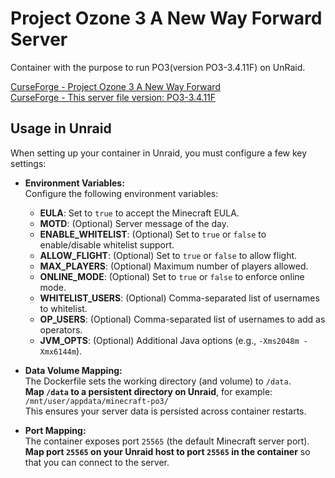 # Project Ozone 3 A New Way Forward Server

Container with the purpose to run PO3(version PO3-3.4.11F) on UnRaid. 

[CurseForge - Project Ozone 3 A New Way Forward](https://www.curseforge.com/minecraft/modpacks/project-ozone-3-a-new-way-forward)  
[CurseForge - This server file version: PO3-3.4.11F](https://www.curseforge.com/minecraft/modpacks/project-ozone-3-a-new-way-forward/files/4345063)


## Usage in Unraid

When setting up your container in Unraid, you must configure a few key settings:

- **Environment Variables:**  
  Configure the following environment variables:
  - **EULA**: Set to `true` to accept the Minecraft EULA.
  - **MOTD**: (Optional) Server message of the day.
  - **ENABLE_WHITELIST**: (Optional) Set to `true` or `false` to enable/disable whitelist support.
  - **ALLOW_FLIGHT**: (Optional) Set to `true` or `false` to allow flight.
  - **MAX_PLAYERS**: (Optional) Maximum number of players allowed.
  - **ONLINE_MODE**: (Optional) Set to `true` or `false` to enforce online mode.
  - **WHITELIST_USERS**: (Optional) Comma-separated list of usernames to whitelist.
  - **OP_USERS**: (Optional) Comma-separated list of usernames to add as operators.
  - **JVM_OPTS**: (Optional) Additional Java options (e.g., `-Xms2048m -Xmx6144m`).

- **Data Volume Mapping:**  
  The Dockerfile sets the working directory (and volume) to `/data`.  
  **Map `/data` to a persistent directory on Unraid**, for example:  
  `/mnt/user/appdata/minecraft-po3/`  
  This ensures your server data is persisted across container restarts.

- **Port Mapping:**  
  The container exposes port `25565` (the default Minecraft server port).  
  **Map port `25565` on your Unraid host to port `25565` in the container** so that you can connect to the server.


